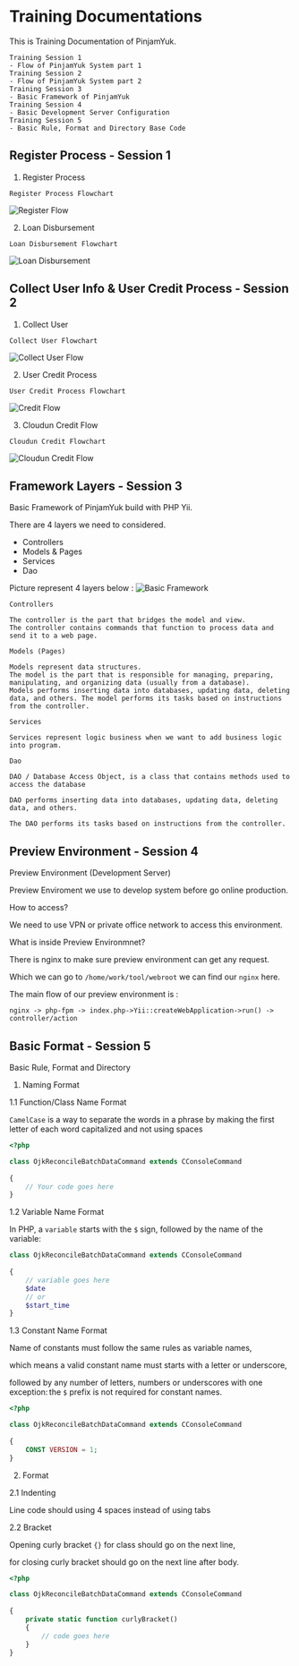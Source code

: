 # Training Documentations

This is Training Documentation of PinjamYuk.

```text
Training Session 1
- Flow of PinjamYuk System part 1
Training Session 2
- Flow of PinjamYuk System part 2
Training Session 3
- Basic Framework of PinjamYuk
Training Session 4
- Basic Development Server Configuration
Training Session 5
- Basic Rule, Format and Directory Base Code
```


## Register Process - Session 1

1. Register Process

`Register Process Flowchart`

![Register Flow](../_media/PY-Register-Process.png 'Register Flow')

2. Loan Disbursement

`Loan Disbursement Flowchart`

![Loan Disbursement](../_media/PY-Loan-Disbursement-Repayment.png 'Loan Disbursement Flow')


## Collect User Info & User Credit Process - Session 2

1. Collect User

`Collect User Flowchart`

![Collect User Flow](../_media/PY-Collect-User.png 'Collect User Flow')

2. User Credit Process

`User Credit Process Flowchart`

![Credit Flow](../_media/PY-Credit-Flow.png 'User Credit Process Flow')

3. Cloudun Credit Flow

`Cloudun Credit Flowchart`

![Cloudun Credit Flow](../_media/PY-Cloudun-Credit.png 'Cloudun Credit Flow')


## Framework Layers - Session 3

Basic Framework of PinjamYuk build with PHP Yii.

There are 4 layers we need to considered.

- Controllers
- Models & Pages
- Services
- Dao

Picture represent 4 layers below :
![Basic Framework](../_media/PY-base-code.png '4 laters basic framework')

```
Controllers 

The controller is the part that bridges the model and view. 
The controller contains commands that function to process data and send it to a web page.
```

```
Models (Pages)

Models represent data structures.
The model is the part that is responsible for managing, preparing, manipulating, and organizing data (usually from a database). 
Models performs inserting data into databases, updating data, deleting data, and others. The model performs its tasks based on instructions from the controller.
```

```
Services

Services represent logic business when we want to add business logic into program.
```

```
Dao

DAO / Database Access Object, is a class that contains methods used to access the database
 
DAO performs inserting data into databases, updating data, deleting data, and others.

The DAO performs its tasks based on instructions from the controller.
```

## Preview Environment - Session 4

Preview Environment (Development Server)

Preview Enviroment we use to develop system before go online production.

How to access?

We need to use VPN or private office network to access this environment.

What is inside Preview Environmnet?

There is nginx to make sure preview environment can get any request.

Which we can go to `/home/work/tool/webroot` we can find our `nginx` here.

The main flow of our preview environment is :

```text
nginx -> php-fpm -> index.php->Yii::createWebApplication->run() -> controller/action
```

## Basic Format - Session 5

Basic Rule, Format and Directory

1. Naming Format

1.1 Function/Class Name Format

`CamelCase` is a way to separate the words in a phrase by making the first letter of each word capitalized and not using spaces

```php
<?php

class OjkReconcileBatchDataCommand extends CConsoleCommand
        
{
    // Your code goes here
}
```

1.2 Variable Name Format

In PHP, a `variable` starts with the `$` sign, followed by the name of the variable:

```php
class OjkReconcileBatchDataCommand extends CConsoleCommand
        
{
    // variable goes here
    $date
    // or
    $start_time
}
```

1.3 Constant Name Format

Name of constants must follow the same rules as variable names, 

which means a valid constant name must starts with a letter or underscore, 

followed by any number of letters, numbers or underscores with one exception: the `$` prefix is not required for constant names.

```php
<?php

class OjkReconcileBatchDataCommand extends CConsoleCommand
        
{
    CONST VERSION = 1;
}
```

2. Format

2.1 Indenting

Line code should using 4 spaces instead of using tabs

2.2 Bracket

Opening curly bracket `{}` for class should go on the next line,

for closing curly bracket should go on the next line after body.

```php
<?php

class OjkReconcileBatchDataCommand extends CConsoleCommand
        
{
    private static function curlyBracket()
    {
        // code goes here
    }
}
```



